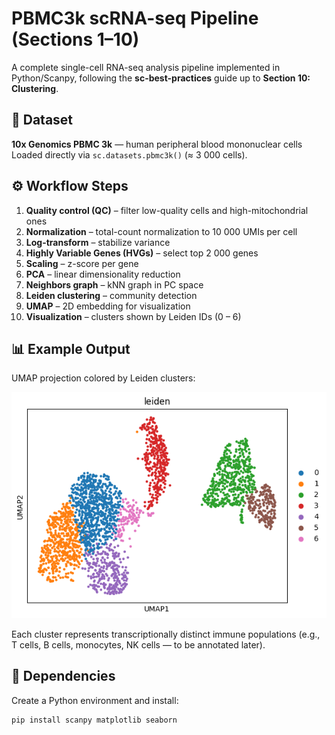 # PBMC3k scRNA-seq Pipeline (Sections 1–10)

A complete single-cell RNA-seq analysis pipeline implemented in Python/Scanpy,
following the **sc-best-practices** guide up to **Section 10: Clustering**.

## 🧬 Dataset
**10x Genomics PBMC 3k** — human peripheral blood mononuclear cells  
Loaded directly via `sc.datasets.pbmc3k()` (≈ 3 000 cells).

## ⚙️ Workflow Steps
1. **Quality control (QC)** – filter low-quality cells and high-mitochondrial ones  
2. **Normalization** – total-count normalization to 10 000 UMIs per cell  
3. **Log-transform** – stabilize variance  
4. **Highly Variable Genes (HVGs)** – select top 2 000 genes  
5. **Scaling** – z-score per gene  
6. **PCA** – linear dimensionality reduction  
7. **Neighbors graph** – kNN graph in PC space  
8. **Leiden clustering** – community detection  
9. **UMAP** – 2D embedding for visualization  
10. **Visualization** – clusters shown by Leiden IDs (0 – 6)

## 📊 Example Output
UMAP projection colored by Leiden clusters:

![UMAP Clusters](umap_clusters.png)

Each cluster represents transcriptionally distinct immune populations
(e.g., T cells, B cells, monocytes, NK cells — to be annotated later).

## 🧰 Dependencies
Create a Python environment and install:
```bash
pip install scanpy matplotlib seaborn

